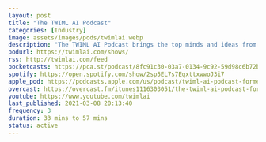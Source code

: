 ```yaml
---
layout: post
title: "The TWIML AI Podcast"
categories: [Industry]
image: assets/images/pods/twimlai.webp
description: "The TWIML AI Podcast brings the top minds and ideas from the world of ML and AI to a broad and influential community of ML/AI researchers, data scientists, engineers and tech-savvy business and IT leaders."
podurl: https://twimlai.com/shows/
rss: http://twimlai.com/feed
pocketcasts: https://pca.st/podcast/8fc91c30-03a7-0134-9c92-59d98c6b72b8
spotify: https://open.spotify.com/show/2sp5EL7s7EqxttxwwoJ3i7
apple_pod: https://podcasts.apple.com/us/podcast/twiml-ai-podcast-formerly-this-week-in-machine-learning/id1116303051
overcast: https://overcast.fm/itunes1116303051/the-twiml-ai-podcast-formerly-this-week-in-machine-learning-artificial-intelligence
youtube: https://www.youtube.com/twimlai
last_published: 2021-03-08 20:13:40
frequency: 3
duration: 33 mins to 57 mins
status: active
---
```

